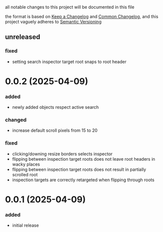 all notable changes to this project will be documented in this file

the format is based on [Keep a Changelog](https://keepachangelog.com/en/1.1.0/) and [Common Changelog](https://common-changelog.org/), and this project vaguely adheres to [Semantic Versioning](https://semver.org/spec/v2.0.0.html)

## unreleased

### fixed

- setting search inspector target root snaps to root header

# 0.0.2 (2025-04-09)

### added

- newly added objects respect active search

### changed

- increase default scroll pixels from 15 to 20

### fixed

- clicking/downing resize borders selects inspector
- flipping between inspection target roots does not leave root headers in wacky places
- flipping between inspection target roots does not result in partially scrolled root
- inspection targets are correctly retargeted when flipping through roots

# 0.0.1 (2025-04-09)

### added
- initial release
